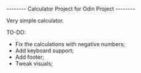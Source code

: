 -------- Calculator Project for Odin Project --------

Very simple calculator.

TO-DO:
- Fix the calculations with negative numbers;
- Add keyboard support;
- Add footer;
- Tweak visuals;
